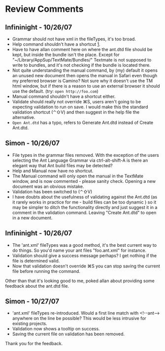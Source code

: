 # Review Comments

## Infininight - 10/26/07

* Grammar should not have xml in the fileTypes, it's too broad.
* Help command shouldn't have a shortcut [1].
* Have to have allan comment here on where the ant.dtd file should be kept, but inside the bundle isn't the place. Except for "~/Library/AppSup/TextMate/Bundles/" Textmate is not supposed to write to bundles, and it's not checking if the bundle is located there.
* Not quite understanding the manual command, by (my) default it opens an unused new document then opens the manual in Safari even though my preferred browser is Camino? Not sure why it doesn't use the TM html window, but if there is a reason to use an external browser it should use the default. (try: `open http://foo.com`)
* Manual command shouldn't have a shortcut either.
* Validate should really not override ⌘S, users aren't going to be expecting validation to run on save. I would make this the standard validation shortcut (⌃⇧V) and then suggest in the help file the alternative.
* `Open Ant.dtd` has a typo, refers to Generate Ant.dtd instead of Create Ant.dtd.

[1]: http://macromates.com/wiki/Bundles/StyleGuide

## Simon - 10/26/07

* File types in the grammar files removed. With the exception of the users selecting the Ant Language Grammar via ctrl-alt-shift-A is there an elegant way that Ant build files may be detected?
* Help and Manual now have no shortcut.
* The Manual command will only open the manual in the TextMate window, and is now commented - please sanity check. Opening a new document was an obvious mistake.
* Validation has been switched to (⌃⇧V)
* I have doubts about the usefulness of validating against the Ant.dtd (as it rarely works in practice for me - build files can be too dynamic ) so it may be simpler to ditch the functionality directly and just suggest it in a comment in the validation command. Leaving "Create Ant.dtd" to open in a new document.

## Infininight - 10/26/07

* The 'ant.xml' fileTypes was a good method, it's the best current way to do things. So you'd name your ant files "foo.ant.xml" for instance.
* Validation should give a success message perhaps? I get nothing if the file is determined valid.
* Now that validation doesn't override ⌘S you can stop saving the current file before running the command.

Other than that it's looking good to me, poked allan about providing some feedback about the ant.dtd file.

## Simon - 10/27/07

* 'ant.xml' fileTypes re-introduced. Would a first line match with <\!\-\-ant\-\-\> anywhere on the line be possible? This would be less intrusive for existing projects.
* Validation now shows a tooltip on success. 
* Saving the current file on validation has been removed.

Thank you for the feedback.